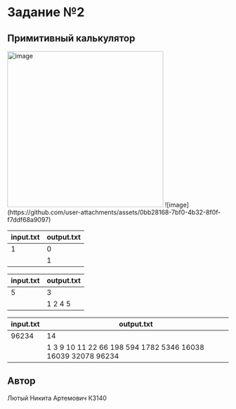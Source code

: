 # Задание №2
##   Примитивный калькулятор

<img width="355" alt="image" src="https://github.com/user-attachments/assets/efc602ba-25d7-4723-aaf2-b22cdda107a0">
![image](https://github.com/user-attachments/assets/0bb28168-7bf0-4b32-8f0f-f7ddf68a9097)


| input.txt | output.txt |
|-----------|------------|
| 1         | 0          |
|           | 1          |

| input.txt | output.txt |
|-----------|------------|
| 5         | 3          |
|           | 1 2 4 5    |

| input.txt | output.txt                                                  |
|-----------|-------------------------------------------------------------|
| 96234     | 14                                                          |
|           | 1 3 9 10 11 22 66 198 594 1782 5346 16038 16039 32078 96234 |




## Автор
Лютый Никита Артемович К3140
